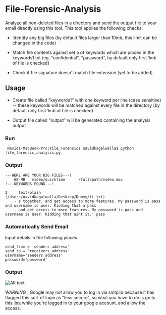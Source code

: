 # File-Forensic-Analysis

Analyze all non-deleted files in a directory and send the output file to your email directly using this tool. 
This tool applies the following checks:
 - Identify any big files (by default files larger than 10mb, this limit can be changed in the code)
 
 - Match file contents against set a of keywords which are placed in the keywords1.txt
 (eg. "confidential", "password", by default only first 1mb of file is checked)
 
 - Check if file signature doesn't match file extension (yet to be added)
 
 ## Usage
 
- Create file called "keywords1" with one keyword per line (case sensitive) -- these keywords will be matched against 
  every file in the directory (by default only first 1mb of file is checked)
  
- Output file called "output" will be generated containing the analysis output

### Run

```
 Navids-MacBook-Pro:File_Forensics navidkagalwalla$ python file_forensic_analysis.py
```
### Output
```
---HERE ARE YOUR BIG FILES---!
    68 MB   video/quicktime      /full/path/video.mov
!---KEYWORDS FOUND---!

2     text/plain           (/Users/navidkagalwalla/Desktop/Dummy/tt.txt)
	- s together, and get access to more features. My password is pass and username is user. Kidding that a pass       
 	- and get access to more features. My password is pass and username is user. Kidding that aint it.' pass

```

### Automatically Send Email
Input details in the following places

```
send_from = 'senders address'
send_to = 'receivers address'
username='senders address'
password='password'

```

### Output

![Alt text](https://user-images.githubusercontent.com/46184137/76927728-cdfec400-6905-11ea-819e-a354642ea832.png?raw=true "Email")

_WARNING_ : Google may not allow you to log in via smtplib because it has flagged this sort of login as "less secure", 
so what you have to do is go to this [link](https://www.google.com/settings/security/lesssecureapps) while you're logged in to your google account, and allow the access.



